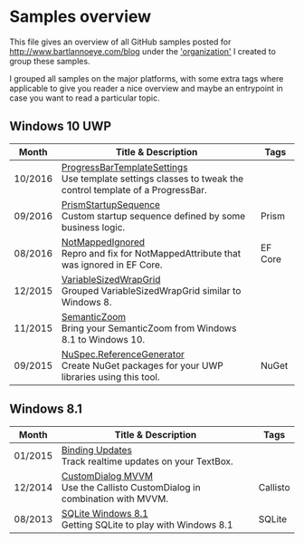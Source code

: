 
# Samples overview

This file gives an overview of all GitHub samples posted for http://www.bartlannoeye.com/blog under the ['organization'](https://github.com/bartlannoeye-com) I created to group these samples.

I grouped all samples on the major platforms, with some extra tags where applicable to give you reader a nice overview and maybe an entrypoint in case you want to read a particular topic.

## Windows 10 UWP

|Month  |Title & Description|Tags|
|-------|-------------------|----|
|10/2016|[ProgressBarTemplateSettings][9]<br/>Use template settings classes to tweak the control template of a ProgressBar.||
|09/2016|[PrismStartupSequence][8]<br/>Custom startup sequence defined by some business logic.|Prism|
|08/2016|[NotMappedIgnored][7]<br/>Repro and fix for NotMappedAttribute that was ignored in EF Core.|EF Core|
|12/2015|[VariableSizedWrapGrid][6]<br/>Grouped VariableSizedWrapGrid similar to Windows 8.||
|11/2015|[SemanticZoom][5]<br/>Bring your SemanticZoom from Windows 8.1 to Windows 10.||
|09/2015|[NuSpec.ReferenceGenerator][4]<br/>Create NuGet packages for your UWP libraries using this tool.|NuGet|


## Windows 8.1

|Month  |Title & Description|Tags|
|-------|-------------------|----|
|01/2015|[Binding Updates][3]<br/>Track realtime updates on your TextBox.||
|12/2014|[CustomDialog MVVM][2]<br/>Use the Callisto CustomDialog in combination with MVVM.|Callisto|
|08/2013|[SQLite Windows 8.1][1]<br/>Getting SQLite to play with Windows 8.1|SQLite|


[1]: https://github.com/bartlannoeye-com/2013-08-SQLiteOnWindows8.1
[2]: https://github.com/bartlannoeye-com/2014-12-CustomDialogMVVM
[3]: https://github.com/bartlannoeye-com/2015-01-BindingUpdates
[4]: https://github.com/bartlannoeye-com/2015-09-NuspecReferenceGenerator
[5]: https://github.com/bartlannoeye-com/2015-11-SemanticZoom
[6]: https://github.com/bartlannoeye-com/2015-12-VariableSizedWrapGrid
[7]: https://github.com/bartlannoeye-com/2016-08-NotMappedIgnored
[8]: https://github.com/bartlannoeye-com/2016-09-PrismStartupSequence
[9]: https://github.com/bartlannoeye-com/2016-10-ProgressBarTemplateSettings
